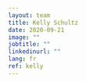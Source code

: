```yaml
---
layout: team
title: Kelly Schultz
date: 2020-09-21
image: ""
jobtitle: ""
linkedinurl: ""
lang: fr
ref: kelly
---
```

